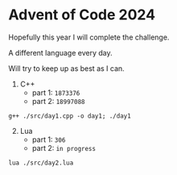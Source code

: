 # Advent of Code 2024

Hopefully this year I will complete the challenge.


A different language every day. 


Will try to keep up as best as I can. 

1. C++
    - part 1: `1873376`
    - part 2: `18997088`
```
g++ ./src/day1.cpp -o day1; ./day1
```
2. Lua
    - part 1: `306`
    - part 2: `in progress`
```
lua ./src/day2.lua
```